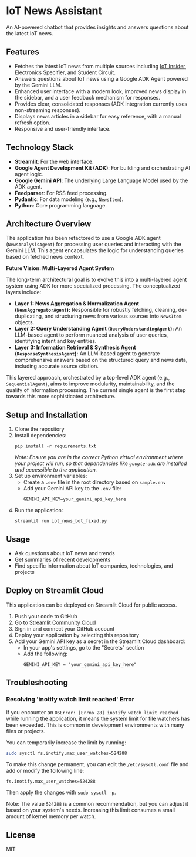 # IoT News Assistant

An AI-powered chatbot that provides insights and answers questions about the latest IoT news.

## Features

- Fetches the latest IoT news from multiple sources including [IoT Insider](https://www.iotinsider.com/), Electronics Specifier, and Student Circuit.
- Answers questions about IoT news using a Google ADK Agent powered by the Gemini LLM.
- Enhanced user interface with a modern look, improved news display in the sidebar, and a user feedback mechanism for responses.
- Provides clear, consolidated responses (ADK integration currently uses non-streaming responses).
- Displays news articles in a sidebar for easy reference, with a manual refresh option.
- Responsive and user-friendly interface.

## Technology Stack

- **Streamlit**: For the web interface.
- **Google Agent Development Kit (ADK)**: For building and orchestrating AI agent logic.
- **Google Gemini API**: The underlying Large Language Model used by the ADK agent.
- **Feedparser**: For RSS feed processing.
- **Pydantic**: For data modeling (e.g., `NewsItem`).
- **Python**: Core programming language.

## Architecture Overview

The application has been refactored to use a Google ADK agent (`NewsAnalysisAgent`) for processing user queries and interacting with the Gemini LLM. This agent encapsulates the logic for understanding queries based on fetched news context.

**Future Vision: Multi-Layered Agent System**

The long-term architectural goal is to evolve this into a multi-layered agent system using ADK for more specialized processing. The conceptualized layers include:
  - **Layer 1: News Aggregation & Normalization Agent (`NewsAggregatorAgent`):** Responsible for robustly fetching, cleaning, de-duplicating, and structuring news from various sources into `NewsItem` objects.
  - **Layer 2: Query Understanding Agent (`QueryUnderstandingAgent`):** An LLM-based agent to perform nuanced analysis of user queries, identifying intent and key entities.
  - **Layer 3: Information Retrieval & Synthesis Agent (`ResponseSynthesisAgent`):** An LLM-based agent to generate comprehensive answers based on the structured query and news data, including accurate source citation.

This layered approach, orchestrated by a top-level ADK agent (e.g., `SequentialAgent`), aims to improve modularity, maintainability, and the quality of information processing. The current single agent is the first step towards this more sophisticated architecture.


## Setup and Installation

1. Clone the repository
2. Install dependencies:
   ```
   pip install -r requirements.txt
   ```
   *Note: Ensure you are in the correct Python virtual environment where your project will run, so that dependencies like `google-adk` are installed and accessible to the application.*
3. Set up environment variables:
   - Create a `.env` file in the root directory based on `sample.env`
   - Add your Gemini API key to the `.env` file:
     ```
     GEMINI_API_KEY=your_gemini_api_key_here
     ```
4. Run the application:
   ```
   streamlit run iot_news_bot_fixed.py
   ```

## Usage

- Ask questions about IoT news and trends
- Get summaries of recent developments
- Find specific information about IoT companies, technologies, and projects

## Deploy on Streamlit Cloud

This application can be deployed on Streamlit Cloud for public access.

1. Push your code to GitHub
2. Go to [Streamlit Community Cloud](https://streamlit.io/cloud)
3. Sign in and connect your GitHub account
4. Deploy your application by selecting this repository
5. Add your Gemini API key as a secret in the Streamlit Cloud dashboard:
   - In your app's settings, go to the "Secrets" section
   - Add the following:
     ```
     GEMINI_API_KEY = "your_gemini_api_key_here"
     ```

## Troubleshooting

### Resolving 'inotify watch limit reached' Error

If you encounter an `OSError: [Errno 28] inotify watch limit reached` while running the application, it means the system limit for file watchers has been exceeded. This is common in development environments with many files or projects.

You can temporarily increase the limit by running:
```bash
sudo sysctl fs.inotify.max_user_watches=524288
```

To make this change permanent, you can edit the `/etc/sysctl.conf` file and add or modify the following line:
```
fs.inotify.max_user_watches=524288
```
Then apply the changes with `sudo sysctl -p`.

Note: The value `524288` is a common recommendation, but you can adjust it based on your system's needs. Increasing this limit consumes a small amount of kernel memory per watch.


## License

MIT